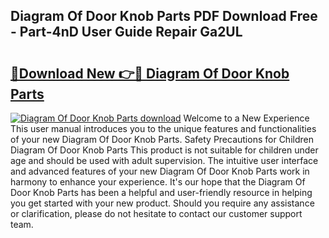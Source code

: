 ## Diagram Of Door Knob Parts PDF Download Free - Part-4nD User Guide Repair Ga2UL

# <h2><a href="http://dft0ti.blite.top/?on=Diagram+Of+Door+Knob+Parts">🔗Download New 👉🔴 Diagram Of Door Knob Parts</a></h2>

[![Diagram Of Door Knob Parts download](https://i.imgur.com/lujVjoI.png)](http://dft0ti.blite.top/?on=Diagram+Of+Door+Knob+Parts)
Welcome to a New Experience This user manual introduces you to the unique features and functionalities of your new Diagram Of Door Knob Parts. Safety Precautions for Children Diagram Of Door Knob Parts This product is not suitable for children under age and should be used with adult supervision. The intuitive user interface and advanced features of your new Diagram Of Door Knob Parts work in harmony to enhance your experience. It's our hope that the Diagram Of Door Knob Parts has been a helpful and user-friendly resource in helping you get started with your new product. Should you require any assistance or clarification, please do not hesitate to contact our customer support team.
